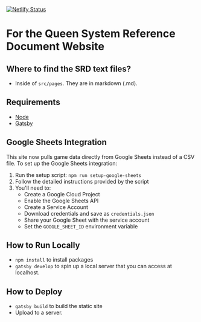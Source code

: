 [![Netlify Status](https://api.netlify.com/api/v1/badges/fbe86879-f7e5-447e-be98-ccdf4d3d39c3/deploy-status)](https://app.netlify.com/sites/forthequeen/deploys)

# For the Queen System Reference Document Website

## Where to find the SRD text files?

- Inside of `src/pages`. They are in markdown (.md).

## Requirements

- [Node](https://nodejs.org/en/)
- [Gatsby](https://www.gatsbyjs.org/)

## Google Sheets Integration

This site now pulls game data directly from Google Sheets instead of a CSV file. To set up the Google Sheets integration:

1. Run the setup script: `npm run setup-google-sheets`
2. Follow the detailed instructions provided by the script
3. You'll need to:
   - Create a Google Cloud Project
   - Enable the Google Sheets API
   - Create a Service Account
   - Download credentials and save as `credentials.json`
   - Share your Google Sheet with the service account
   - Set the `GOOGLE_SHEET_ID` environment variable

## How to Run Locally

- `npm install` to install packages
- `gatsby develop` to spin up a local server that you can access at localhost.

## How to Deploy

- `gatsby build` to build the static site
- Upload to a server.
